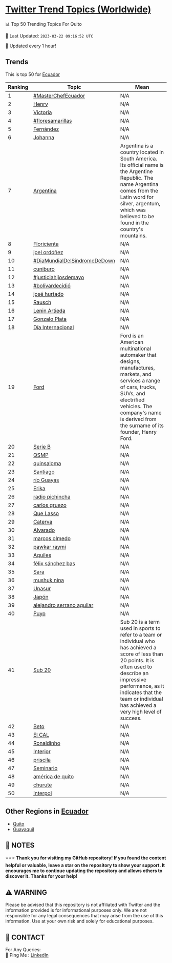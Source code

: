 [Twitter Trend Topics (Worldwide)](https://github.com/ErcinDedeoglu/Twitter-Trend-Topics)
==========


📊 Top 50 Trending Topics For Quito

📆 Last Updated: `2023-03-22 09:16:52 UTC`

🔧 Updated every 1 hour!


## Trends

This is top 50 for [Ecuador](</Ecuador>)

| Ranking | Topic | Mean |
| ------- | ------------ | ------------ |
| 1 | [#MasterChefEcuador](http://twitter.com/search?q=%23MasterChefEcuador) | N/A |
| 2 | [Henry](http://twitter.com/search?q=Henry) | N/A |
| 3 | [Victoria](http://twitter.com/search?q=Victoria) | N/A |
| 4 | [#floresamarillas](http://twitter.com/search?q=%23floresamarillas) | N/A |
| 5 | [Fernández](http://twitter.com/search?q=Fern%c3%a1ndez) | N/A |
| 6 | [Johanna](http://twitter.com/search?q=Johanna) | N/A |
| 7 | [Argentina](http://twitter.com/search?q=Argentina) | Argentina is a country located in South America. Its official name is the Argentine Republic. The name Argentina comes from the Latin word for silver, argentum, which was believed to be found in the country's mountains. |
| 8 | [Floricienta](http://twitter.com/search?q=Floricienta) | N/A |
| 9 | [joel ordóñez](http://twitter.com/search?q=joel+ord%c3%b3%c3%b1ez) | N/A |
| 10 | [#DiaMundialDelSindromeDeDown](http://twitter.com/search?q=%23DiaMundialDelSindromeDeDown) | N/A |
| 11 | [cuniburo](http://twitter.com/search?q=cuniburo) | N/A |
| 12 | [#justiciahijosdemayo](http://twitter.com/search?q=%23justiciahijosdemayo) | N/A |
| 13 | [#bolívardecidió](http://twitter.com/search?q=%23bol%c3%advardecidi%c3%b3) | N/A |
| 14 | [josé hurtado](http://twitter.com/search?q=jos%c3%a9+hurtado) | N/A |
| 15 | [Rausch](http://twitter.com/search?q=Rausch) | N/A |
| 16 | [Lenin Artieda](http://twitter.com/search?q=Lenin+Artieda) | N/A |
| 17 | [Gonzalo Plata](http://twitter.com/search?q=Gonzalo+Plata) | N/A |
| 18 | [Día Internacional](http://twitter.com/search?q=D%c3%ada+Internacional) | N/A |
| 19 | [Ford](http://twitter.com/search?q=Ford) | Ford is an American multinational automaker that designs, manufactures, markets, and services a range of cars, trucks, SUVs, and electrified vehicles. The company's name is derived from the surname of its founder, Henry Ford. |
| 20 | [Serie B](http://twitter.com/search?q=Serie+B) | N/A |
| 21 | [QSMP](http://twitter.com/search?q=QSMP) | N/A |
| 22 | [quinsaloma](http://twitter.com/search?q=quinsaloma) | N/A |
| 23 | [Santiago](http://twitter.com/search?q=Santiago) | N/A |
| 24 | [río Guayas](http://twitter.com/search?q=r%c3%ado+Guayas) | N/A |
| 25 | [Erika](http://twitter.com/search?q=Erika) | N/A |
| 26 | [radio pichincha](http://twitter.com/search?q=radio+pichincha) | N/A |
| 27 | [carlos gruezo](http://twitter.com/search?q=carlos+gruezo) | N/A |
| 28 | [Que Lasso](http://twitter.com/search?q=Que+Lasso) | N/A |
| 29 | [Caterva](http://twitter.com/search?q=Caterva) | N/A |
| 30 | [Alvarado](http://twitter.com/search?q=Alvarado) | N/A |
| 31 | [marcos olmedo](http://twitter.com/search?q=marcos+olmedo) | N/A |
| 32 | [pawkar raymi](http://twitter.com/search?q=pawkar+raymi) | N/A |
| 33 | [Aquiles](http://twitter.com/search?q=Aquiles) | N/A |
| 34 | [félix sánchez bas](http://twitter.com/search?q=f%c3%a9lix+s%c3%a1nchez+bas) | N/A |
| 35 | [Sara](http://twitter.com/search?q=Sara) | N/A |
| 36 | [mushuk nina](http://twitter.com/search?q=mushuk+nina) | N/A |
| 37 | [Unasur](http://twitter.com/search?q=Unasur) | N/A |
| 38 | [Japón](http://twitter.com/search?q=Jap%c3%b3n) | N/A |
| 39 | [alejandro serrano aguilar](http://twitter.com/search?q=alejandro+serrano+aguilar) | N/A |
| 40 | [Puyo](http://twitter.com/search?q=Puyo) | N/A |
| 41 | [Sub 20](http://twitter.com/search?q=Sub+20) | Sub 20 is a term used in sports to refer to a team or individual who has achieved a score of less than 20 points. It is often used to describe an impressive performance, as it indicates that the team or individual has achieved a very high level of success. |
| 42 | [Beto](http://twitter.com/search?q=Beto) | N/A |
| 43 | [El CAL](http://twitter.com/search?q=El+CAL) | N/A |
| 44 | [Ronaldinho](http://twitter.com/search?q=Ronaldinho) | N/A |
| 45 | [Interior](http://twitter.com/search?q=Interior) | N/A |
| 46 | [priscila](http://twitter.com/search?q=priscila) | N/A |
| 47 | [Seminario](http://twitter.com/search?q=Seminario) | N/A |
| 48 | [américa de quito](http://twitter.com/search?q=am%c3%a9rica+de+quito) | N/A |
| 49 | [churute](http://twitter.com/search?q=churute) | N/A |
| 50 | [Interpol](http://twitter.com/search?q=Interpol) | N/A |



## Other Regions in [Ecuador](</Ecuador>)

* [Quito](</Ecuador/Quito.md>)
* [Guayaquil](</Ecuador/Guayaquil.md>)



## 📝 NOTES

⭐⭐⭐ **Thank you for visiting my GitHub repository! If you found the content helpful or valuable, leave a star on the repository to show your support. It encourages me to continue updating the repository and allows others to discover it. Thanks for your help!**


## ⚠️ WARNING

Please be advised that this repository is not affiliated with Twitter and the information provided is for informational purposes only. We are not responsible for any legal consequences that may arise from the use of this information. Use at your own risk and solely for educational purposes.


## 📨 CONTACT

 For Any Queries:  
            🏓 Ping Me : [LinkedIn](https://www.linkedin.com/in/ercindedeoglu/)
